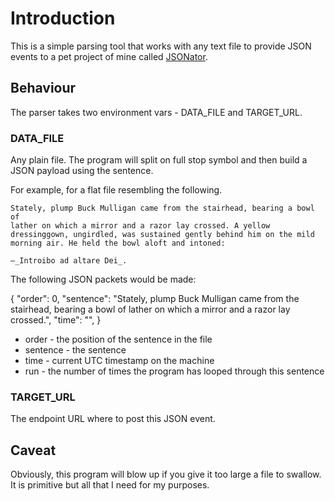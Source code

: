 # Introduction

This is a simple parsing tool that works with any text file to provide JSON events to a pet project of mine called [JSONator](https://github.com/nicholasf/jsonator). 

## Behaviour

The parser takes two environment vars - DATA_FILE and TARGET_URL.

### DATA_FILE

Any plain file. The program will split on full stop symbol and then build a JSON payload using the sentence.

For example, for a flat file resembling the following.

```
Stately, plump Buck Mulligan came from the stairhead, bearing a bowl of
lather on which a mirror and a razor lay crossed. A yellow
dressinggown, ungirdled, was sustained gently behind him on the mild
morning air. He held the bowl aloft and intoned:

—_Introibo ad altare Dei_.
```

The following JSON packets would be made:

{ 
    "order": 0,
    "sentence": "Stately, plump Buck Mulligan came from the stairhead, bearing a bowl of
lather on which a mirror and a razor lay crossed.",
    "time": "<current timestamp>",
}

* order - the position of the sentence in the file
* sentence - the sentence
* time - current UTC timestamp on the machine
* run - the number of times the program has looped through this sentence

### TARGET_URL

The endpoint URL where to post this JSON event.

## Caveat

Obviously, this program will blow up if you give it too large a file to swallow. It is primitive but all that I need for my purposes.